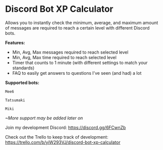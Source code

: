 # Discord Bot XP Calculator
Allows you to instantly check the minimum, average, and maximum amount of messages are required to reach a certain level with different Discord bots.


__**Features:**__
- Min, Avg, Max messages required to reach selected level
- Min, Avg, Max time required to reach selected level
- Timer that counts to 1 minute (with different settings to match your standards)
- FAQ to easily get answers to questions I've seen (and had) a lot

__**Supported bots:**__

`Mee6`

`Tatsumaki`

`Miki`

*~More support may be added later on*

Join my development Discord: https://discord.gg/6FCwnZb

Check out the Trello to keep track of development: https://trello.com/b/yiW293VJ/discord-bot-xp-calculator
